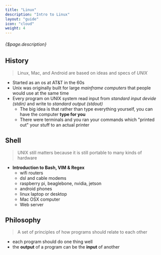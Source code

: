 ```yaml
---
title: "Linux"
description: "Intro to Linux"
layout: "guide"
icon: "cloud"
weight: 4
---
```


###### {$page.description}

<article id="1">

## History
> Linux, Mac, and Android are based on ideas and specs of *UNIX*

* Started as an os at AT&T in the 60s
* Unix was originally built for large *mainframe computers* that people would use at the same time
* Every program on UNIX system read input from *standard input devide (stdin)* and write to *standard output (stdout)*
  * The big idea is that rather than type everything yourself, you can have the computer **type for you**
  * There were terminals and you ran your commands which "printed out" your stuff to an actual printer
  
</article>


<article id="2">

## Shell
> UNIX still matters because it is still portable to many kinds of hardware

* **Introduction to Bash, VIM & Regex**
  * wifi routers
  * dsl and cable modems
  * raspberry pi, beaglebone, nvidia, jetson
  * android phones
  * linux laptop or desktop
  * Mac OSX computer
  * Web server
</article>


<article id="3">

## Philosophy
> A set of principles of how programs should relate to each other

* each program should do one thing well
* the **output** of a program can be the **input** of another

</article>
